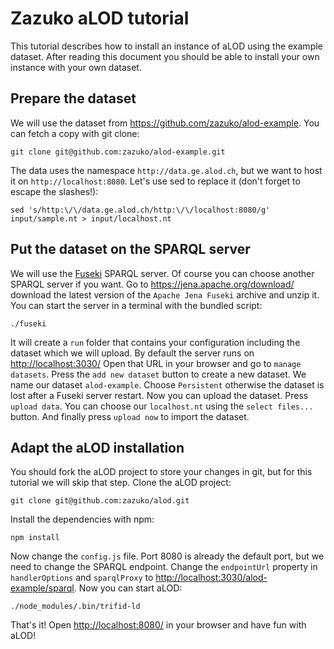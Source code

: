 # Zazuko aLOD tutorial

This tutorial describes how to install an instance of aLOD using the example dataset.
After reading this document you should be able to install your own instance with your own dataset.

## Prepare the dataset

We will use the dataset from <https://github.com/zazuko/alod-example>.
You can fetch a copy with git clone:

    git clone git@github.com:zazuko/alod-example.git

The data uses the namespace `http://data.ge.alod.ch`, but we want to host it on `http://localhost:8080`.
Let's use sed to replace it (don't forget to escape the slashes!):

    sed 's/http:\/\/data.ge.alod.ch/http:\/\/localhost:8080/g' input/sample.nt > input/localhost.nt

## Put the dataset on the SPARQL server

We will use the [Fuseki](https://jena.apache.org/documentation/fuseki2/) SPARQL server.
Of course you can choose another SPARQL server if you want.
Go to <https://jena.apache.org/download/> download the latest version of the `Apache Jena Fuseki` archive and unzip it.
You can start the server in a terminal with the bundled script:

    ./fuseki

It will create a `run` folder that contains your configuration including the dataset which we will upload.
By default the server runs on <http://localhost:3030/>
Open that URL in your browser and go to `manage datasets`.
Press the `add new dataset` button to create a new dataset.
We name our dataset `alod-example`.
Choose `Persistent` otherwise the dataset is lost after a Fuseki server restart.
Now you can upload the dataset.
Press `upload data`.
You can choose our `localhost.nt` using the `select files...` button.
And finally press `upload now` to import the dataset.

## Adapt the aLOD installation

You should fork the aLOD project to store your changes in git, but for this tutorial we will skip that step.
Clone the aLOD project:

    git clone git@github.com:zazuko/alod.git

Install the dependencies with npm:

    npm install 

Now change the `config.js` file.
Port 8080 is already the default port, but we need to change the SPARQL endpoint.
Change the `endpointUrl` property in `handlerOptions` and `sparqlProxy` to <http://localhost:3030/alod-example/sparql>.
Now you can start aLOD:

    ./node_modules/.bin/trifid-ld

That's it!
Open <http://localhost:8080/> in your browser and have fun with aLOD!
